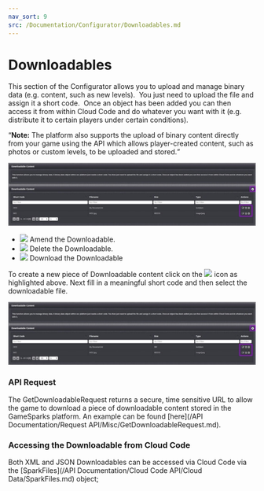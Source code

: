 ```yaml
---
nav_sort: 9
src: /Documentation/Configurator/Downloadables.md
---
```


# Downloadables

This section of the Configurator allows you to upload and manage binary data (e.g. content, such as new levels).  You just need to upload the file and assign it a short code.  Once an object has been added you can then access it from within Cloud Code and do whatever you want with it (e.g. distribute it to certain players under certain conditions).

<q>**Note:** The platform also supports the upload of binary content directly from your game using the API which allows player-created content, such as photos or custom levels, to be uploaded and stored.</q>

![](img/Downloadables/1.jpg)

* ![](/img/fa/edit.png) Amend the Downloadable.
* ![](/img/fa/trash.png) Delete the Downloadable.
* ![](/img/fa/arrow-circle-o-down.png) Download the Downloadable


To create a new piece of Downloadable content click on the ![](/img/fa/plus.png) icon as highlighted above. Next fill in a meaningful short code and then select the downloadable file.

![](img/Downloadables/1.jpg)

### API Request

The GetDownloadableRequest returns a secure, time sensitive URL to allow the game to download a piece of downloadable content stored in the GameSparks platform. An example can be found [here](/API Documentation/Request API/Misc/GetDownloadableRequest.md).

### Accessing the Downloadable from Cloud Code

Both XML and JSON Downloadables can be accessed via Cloud Code via the [SparkFiles](/API Documentation/Cloud Code API/Cloud Data/SparkFiles.md) object;
